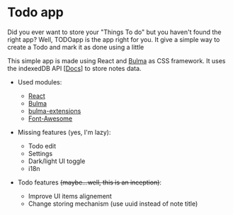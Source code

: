 # Todo app

Did you ever want to store your "Things To do" but you haven't found the right app?
Well, TODOapp is the app right for you. It give a simple way to create a Todo and mark it as done using a little

This simple app is made using React and [Bulma](https://bulma.io) as CSS framework.
It uses the indexedDB API [[Docs](https://developer.mozilla.org/en-US/docs/Web/API/IndexedDB_API)] to store notes data. 

- Used modules:
    - [React](https://reactjs.org/)
    - [Bulma](https://github.com/jgthms/bulma)
    - [bulma-extensions](https://github.com/wikiki/bulma-extensions)
    - [Font-Awesome](https://github.com/FortAwesome/Font-Awesome)

- Missing features (yes, I'm lazy):
    - Todo edit
    - Settings
    - Dark/light UI toggle
    - i18n


- Todo features ~~(maybe...well, this is an inception)~~:
    - Improve UI items alignement
    - Change storing mechanism (use uuid instead of note title)